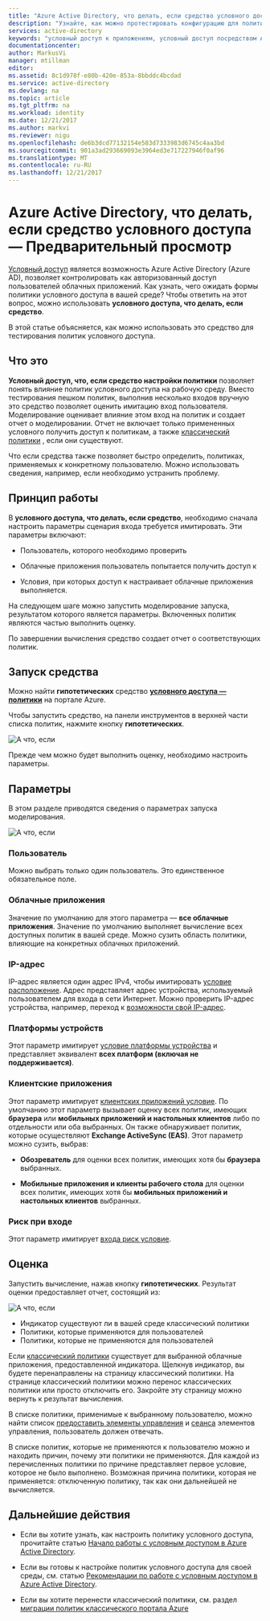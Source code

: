 ```yaml
---
title: "Azure Active Directory, что делать, если средство условного доступа — Предварительная версия | Документы Microsoft"
description: "Узнайте, как можно протестировать конфигурацию для политик условного доступа Azure Active Directory."
services: active-directory
keywords: "условный доступ к приложениям, условный доступ посредством Azure Active Directory, безопасный доступ к ресурсам организации, политики условного доступа"
documentationcenter: 
author: MarkusVi
manager: mtillman
editor: 
ms.assetid: 8c1d978f-e80b-420e-853a-8bbddc4bcdad
ms.service: active-directory
ms.devlang: na
ms.topic: article
ms.tgt_pltfrm: na
ms.workload: identity
ms.date: 12/21/2017
ms.author: markvi
ms.reviewer: nigu
ms.openlocfilehash: de6b3dcd77132154e583d7333983d6745c4aa3bd
ms.sourcegitcommit: 901a3ad293669093e3964ed3e717227946f0af96
ms.translationtype: MT
ms.contentlocale: ru-RU
ms.lasthandoff: 12/21/2017
---
```

# <a name="azure-active-directory-conditional-access-what-if-tool---preview"></a>Azure Active Directory, что делать, если средство условного доступа — Предварительный просмотр

[Условный доступ](active-directory-conditional-access-azure-portal.md) является возможность Azure Active Directory (Azure AD), позволяет контролировать как авторизованный доступ пользователей облачных приложений. Как узнать, чего ожидать формы политики условного доступа в вашей среде? Чтобы ответить на этот вопрос, можно использовать **условного доступа, что делать, если средство**.

В этой статье объясняется, как можно использовать это средство для тестирования политик условного доступа.

## <a name="what-it-is"></a>Что это

**Условный доступ, что, если средство настройки политики** позволяет понять влияние политик условного доступа на рабочую среду. Вместо тестирования пешком политик, выполнив несколько входов вручную это средство позволяет оценить имитацию вход пользователя. Моделирование оценивает влияние этом вход на политик и создает отчет о моделировании. Отчет не включает только примененных условного получить доступ к политикам, а также [классический политики](active-directory-conditional-access-migration.md#classic-policies) , если они существуют.    

Что если средства также позволяет быстро определить, политиках, применяемых к конкретному пользователю. Можно использовать сведения, например, если необходимо устранить проблему.  

## <a name="how-it-works"></a>Принцип работы

В **условного доступа, что делать, если средство**, необходимо сначала настроить параметры сценария входа требуется имитировать. Эти параметры включают:

- Пользователь, которого необходимо проверить 

- Облачные приложения пользователь попытается получить доступ к

- Условия, при которых доступ к настраивает облачные приложения выполняется.
     
На следующем шаге можно запустить моделирование запуска, результатом которого является параметры. Включенных политик являются частью выполнить оценку.


По завершении вычисления средство создает отчет о соответствующих политик.


## <a name="running-the-tool"></a>Запуск средства

Можно найти **гипотетических** средство  **[условного доступа — политики](https://portal.azure.com/#blade/Microsoft_AAD_IAM/ConditionalAccessBlade/Policies)**  на портале Azure.

Чтобы запустить средство, на панели инструментов в верхней части списка политик, нажмите кнопку **гипотетических**.

![А что, если](./media/active-directory-conditional-access-whatif/01.png)

Прежде чем можно будет выполнить оценку, необходимо настроить параметры.

## <a name="settings"></a>Параметры

В этом разделе приводятся сведения о параметрах запуска моделирования.

![А что, если](./media/active-directory-conditional-access-whatif/02.png)


### <a name="user"></a>Пользователь

Можно выбрать только один пользователь. Это единственное обязательное поле.

### <a name="cloud-apps"></a>Облачные приложения

Значение по умолчанию для этого параметра — **все облачные приложения**. Значение по умолчанию выполняет вычисление всех доступных политик в вашей среде. Можно сузить область политики, влияющие на конкретных облачных приложений.


### <a name="ip-address"></a>IP-адрес

IP-адрес является один адрес IPv4, чтобы имитировать [условие расположение](active-directory-conditional-access-azure-portal.md#locations). Адрес представляет адрес устройства, используемый пользователем для входа в сети Интернет. Можно проверить IP-адрес устройства, например, переход к [возможности свой IP-адрес](https://whatismyipaddress.com).    

### <a name="device-platforms"></a>Платформы устройств

Этот параметр имитирует [условие платформы устройства](active-directory-conditional-access-azure-portal.md#device-platforms) и представляет эквивалент **всех платформ (включая не поддерживается)**. 
### <a name="client-apps"></a>Клиентские приложения

Этот параметр имитирует [клиентских приложений условие](active-directory-conditional-access-azure-portal.md#client-apps).
По умолчанию этот параметр вызывает оценку всех политик, имеющих **браузера** или **мобильных приложений и настольных клиентов** либо по отдельности или оба выбранных. Он также обнаруживает политик, которые осуществляют **Exchange ActiveSync (EAS)**. Этот параметр можно сузить, выбрав:

- **Обозреватель** для оценки всех политик, имеющих хотя бы **браузера** выбранных. 

- **Мобильные приложения и клиенты рабочего стола** для оценки всех политик, имеющих хотя бы **мобильных приложений и настольных клиентов** выбранных. 


### <a name="sign-in-risk"></a>Риск при входе

Этот параметр имитирует [входа риск условие](active-directory-conditional-access-azure-portal.md#sign-in-risk).   


## <a name="evaluation"></a>Оценка 

Запустить вычисление, нажав кнопку **гипотетических**. Результат оценки предоставляет отчет, состоящий из: 

![А что, если](./media/active-directory-conditional-access-whatif/03.png)

- Индикатор существуют ли в вашей среде классический политики
- Политики, которые применяются для пользователей
- Политики, которые не применяются для пользователей


Если [классический политики](active-directory-conditional-access-migration.md#classic-policies) существует для выбранной облачные приложения, предоставленной индикатора. Щелкнув индикатор, вы будете перенаправлены на страницу классический политики. На странице классический политики можно перенос классических политики или просто отключить его. Закройте эту страницу можно вернуть к результат вычисления.

В списке политики, применимые к выбранному пользователю, можно найти список [предоставить элементы управления](active-directory-conditional-access-controls.md#grant-controls) и [сеанса](active-directory-conditional-access-controls.md#session-controls) элементов управления, пользователь должен отвечать.

В списке политик, которые не применяются к пользователю можно и находить причин, почему эти политики не применяются. Для каждой из перечисленных политики по причине представляет первое условие, которое не было выполнено. Возможная причина политики, которая не применяется: отключенную политику, так как они дальнейшей не вычисляется.   



## <a name="next-steps"></a>Дальнейшие действия

- Если вы хотите узнать, как настроить политику условного доступа, прочитайте статью [Начало работы с условным доступом в Azure Active Directory](active-directory-conditional-access-azure-portal-get-started.md).

- Если вы готовы к настройке политик условного доступа для своей среды, см. статью [Рекомендации по работе с условным доступом в Azure Active Directory](active-directory-conditional-access-best-practices.md). 

- Если вы хотите перенести классический политики, см. раздел [миграции политик классического портала Azure](active-directory-conditional-access-migration.md)  
